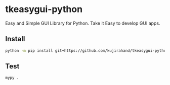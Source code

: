 # tkeasygui-python

Easy and Simple GUI Library for Python.
Take it Easy to develop GUI apps.

## Install

```sh
python -m pip install git+https://github.com/kujirahand/tkeasygui-python
```

## Test

```sh
mypy .
```